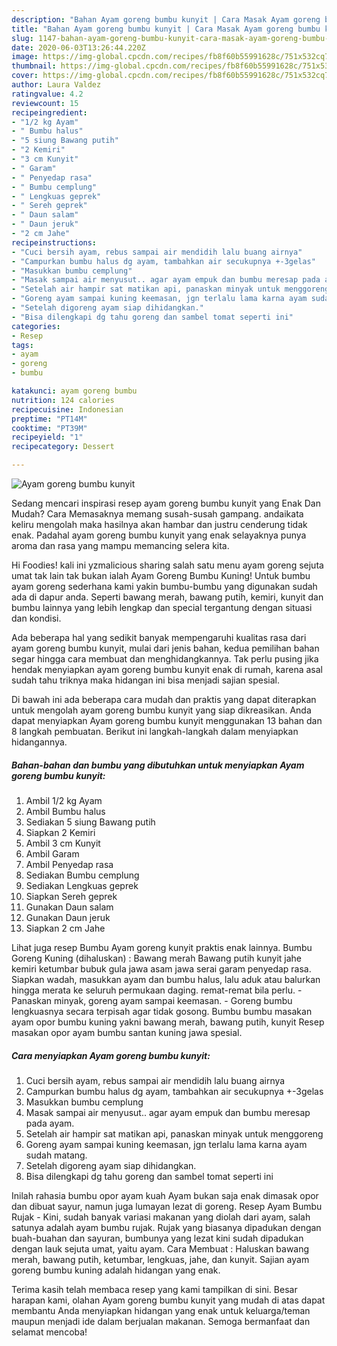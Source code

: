 ```yaml
---
description: "Bahan Ayam goreng bumbu kunyit | Cara Masak Ayam goreng bumbu kunyit Yang Lezat"
title: "Bahan Ayam goreng bumbu kunyit | Cara Masak Ayam goreng bumbu kunyit Yang Lezat"
slug: 1147-bahan-ayam-goreng-bumbu-kunyit-cara-masak-ayam-goreng-bumbu-kunyit-yang-lezat
date: 2020-06-03T13:26:44.220Z
image: https://img-global.cpcdn.com/recipes/fb8f60b55991628c/751x532cq70/ayam-goreng-bumbu-kunyit-foto-resep-utama.jpg
thumbnail: https://img-global.cpcdn.com/recipes/fb8f60b55991628c/751x532cq70/ayam-goreng-bumbu-kunyit-foto-resep-utama.jpg
cover: https://img-global.cpcdn.com/recipes/fb8f60b55991628c/751x532cq70/ayam-goreng-bumbu-kunyit-foto-resep-utama.jpg
author: Laura Valdez
ratingvalue: 4.2
reviewcount: 15
recipeingredient:
- "1/2 kg Ayam"
- " Bumbu halus"
- "5 siung Bawang putih"
- "2 Kemiri"
- "3 cm Kunyit"
- " Garam"
- " Penyedap rasa"
- " Bumbu cemplung"
- " Lengkuas geprek"
- " Sereh geprek"
- " Daun salam"
- " Daun jeruk"
- "2 cm Jahe"
recipeinstructions:
- "Cuci bersih ayam, rebus sampai air mendidih lalu buang airnya"
- "Campurkan bumbu halus dg ayam, tambahkan air secukupnya +-3gelas"
- "Masukkan bumbu cemplung"
- "Masak sampai air menyusut.. agar ayam empuk dan bumbu meresap pada ayam."
- "Setelah air hampir sat matikan api, panaskan minyak untuk menggoreng"
- "Goreng ayam sampai kuning keemasan, jgn terlalu lama karna ayam sudah matang."
- "Setelah digoreng ayam siap dihidangkan."
- "Bisa dilengkapi dg tahu goreng dan sambel tomat seperti ini"
categories:
- Resep
tags:
- ayam
- goreng
- bumbu

katakunci: ayam goreng bumbu 
nutrition: 124 calories
recipecuisine: Indonesian
preptime: "PT14M"
cooktime: "PT39M"
recipeyield: "1"
recipecategory: Dessert

---
```



![Ayam goreng bumbu kunyit](https://img-global.cpcdn.com/recipes/fb8f60b55991628c/751x532cq70/ayam-goreng-bumbu-kunyit-foto-resep-utama.jpg)

Sedang mencari inspirasi resep ayam goreng bumbu kunyit yang Enak Dan Mudah? Cara Memasaknya memang susah-susah gampang. andaikata keliru mengolah maka hasilnya akan hambar dan justru cenderung tidak enak. Padahal ayam goreng bumbu kunyit yang enak selayaknya punya aroma dan rasa yang mampu memancing selera kita.

Hi Foodies! kali ini yzmalicious sharing salah satu menu ayam goreng sejuta umat tak lain tak bukan ialah Ayam Goreng Bumbu Kuning! Untuk bumbu ayam goreng sederhana kami yakin bumbu-bumbu yang digunakan sudah ada di dapur anda. Seperti bawang merah, bawang putih, kemiri, kunyit dan bumbu lainnya yang lebih lengkap dan special tergantung dengan situasi dan kondisi.

Ada beberapa hal yang sedikit banyak mempengaruhi kualitas rasa dari ayam goreng bumbu kunyit, mulai dari jenis bahan, kedua pemilihan bahan segar hingga cara membuat dan menghidangkannya. Tak perlu pusing jika hendak menyiapkan ayam goreng bumbu kunyit enak di rumah, karena asal sudah tahu triknya maka hidangan ini bisa menjadi sajian spesial.


Di bawah ini ada beberapa cara mudah dan praktis yang dapat diterapkan untuk mengolah ayam goreng bumbu kunyit yang siap dikreasikan. Anda dapat menyiapkan Ayam goreng bumbu kunyit menggunakan 13 bahan dan 8 langkah pembuatan. Berikut ini langkah-langkah dalam menyiapkan hidangannya.

<!--inarticleads1-->

##### Bahan-bahan dan bumbu yang dibutuhkan untuk menyiapkan Ayam goreng bumbu kunyit:

1. Ambil 1/2 kg Ayam
1. Ambil  Bumbu halus
1. Sediakan 5 siung Bawang putih
1. Siapkan 2 Kemiri
1. Ambil 3 cm Kunyit
1. Ambil  Garam
1. Ambil  Penyedap rasa
1. Sediakan  Bumbu cemplung
1. Sediakan  Lengkuas geprek
1. Siapkan  Sereh geprek
1. Gunakan  Daun salam
1. Gunakan  Daun jeruk
1. Siapkan 2 cm Jahe


Lihat juga resep Bumbu Ayam goreng kunyit praktis enak lainnya. Bumbu Goreng Kuning (dihaluskan) : Bawang merah Bawang putih kunyit jahe kemiri ketumbar bubuk gula jawa asam jawa serai garam penyedap rasa. Siapkan wadah, masukkan ayam dan bumbu halus, lalu aduk atau balurkan hingga merata ke seluruh permukaan daging. remat-remat bila perlu. - Panaskan minyak, goreng ayam sampai keemasan. - Goreng bumbu lengkuasnya secara terpisah agar tidak gosong. Bumbu bumbu masakan ayam opor bumbu kuning yakni bawang merah, bawang putih, kunyit Resep masakan opor ayam bumbu santan kuning jawa spesial. 

<!--inarticleads2-->

##### Cara menyiapkan Ayam goreng bumbu kunyit:

1. Cuci bersih ayam, rebus sampai air mendidih lalu buang airnya
1. Campurkan bumbu halus dg ayam, tambahkan air secukupnya +-3gelas
1. Masukkan bumbu cemplung
1. Masak sampai air menyusut.. agar ayam empuk dan bumbu meresap pada ayam.
1. Setelah air hampir sat matikan api, panaskan minyak untuk menggoreng
1. Goreng ayam sampai kuning keemasan, jgn terlalu lama karna ayam sudah matang.
1. Setelah digoreng ayam siap dihidangkan.
1. Bisa dilengkapi dg tahu goreng dan sambel tomat seperti ini


Inilah rahasia bumbu opor ayam kuah Ayam bukan saja enak dimasak opor dan dibuat sayur, namun juga lumayan lezat di goreng. Resep Ayam Bumbu Rujak - Kini, sudah banyak variasi makanan yang diolah dari ayam, salah satunya adalah ayam bumbu rujak. Rujak yang biasanya dipadukan dengan buah-buahan dan sayuran, bumbunya yang lezat kini sudah dipadukan dengan lauk sejuta umat, yaitu ayam. Cara Membuat : Haluskan bawang merah, bawang putih, ketumbar, lengkuas, jahe, dan kunyit. Sajian ayam goreng bumbu kuning adalah hidangan yang enak. 

Terima kasih telah membaca resep yang kami tampilkan di sini. Besar harapan kami, olahan Ayam goreng bumbu kunyit yang mudah di atas dapat membantu Anda menyiapkan hidangan yang enak untuk keluarga/teman maupun menjadi ide dalam berjualan makanan. Semoga bermanfaat dan selamat mencoba!
